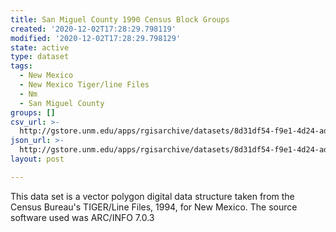 ```yaml
---
title: San Miguel County 1990 Census Block Groups
created: '2020-12-02T17:28:29.798119'
modified: '2020-12-02T17:28:29.798129'
state: active
type: dataset
tags:
  - New Mexico
  - New Mexico Tiger/line Files
  - Nm
  - San Miguel County
groups: []
csv_url: >-
  http://gstore.unm.edu/apps/rgisarchive/datasets/8d31df54-f9e1-4d24-ad57-4d73766ec98e/tlf447shp.derived.csv
json_url: >-
  http://gstore.unm.edu/apps/rgisarchive/datasets/8d31df54-f9e1-4d24-ad57-4d73766ec98e/tlf447shp.derived.json
layout: post

---
```

This data set is a vector polygon digital data structure taken from the Census
				Bureau's TIGER/Line Files, 1994, for New Mexico. The source software used was
				ARC/INFO 7.0.3
